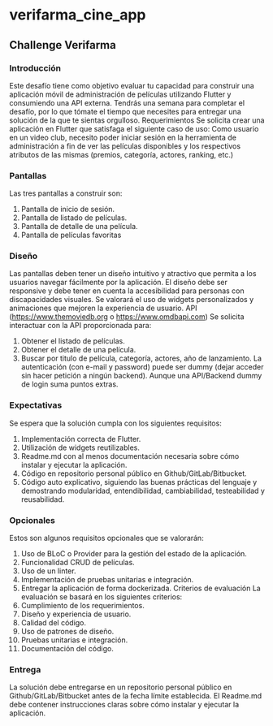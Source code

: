 # verifarma_cine_app

## Challenge Verifarma

### Introducción
Este desafío tiene como objetivo evaluar tu capacidad para construir una aplicación móvil de administración de
películas utilizando Flutter y consumiendo una API externa. Tendrás una semana para completar el desafío, por
lo que tómate el tiempo que necesites para entregar una solución de la que te sientas orgulloso.
Requerimientos
Se solicita crear una aplicación en Flutter que satisfaga el siguiente caso de uso:
Como usuario en un video club, necesito poder iniciar sesión en la herramienta de administración a fin de ver las
películas disponibles y los respectivos atributos de las mismas (premios, categoría, actores, ranking, etc.)
### Pantallas
Las tres pantallas a construir son:
1. Pantalla de inicio de sesión.
2. Pantalla de listado de películas.
3. Pantalla de detalle de una película.
4. Pantalla de películas favoritas
### Diseño
Las pantallas deben tener un diseño intuitivo y atractivo que permita a los usuarios navegar fácilmente por la
aplicación. El diseño debe ser responsive y debe tener en cuenta la accesibilidad para personas con
discapacidades visuales. Se valorará el uso de widgets personalizados y animaciones que mejoren la experiencia
de usuario.
API (https://www.themoviedb.org o https://www.omdbapi.com)
Se solicita interactuar con la API proporcionada para:
1. Obtener el listado de películas.
2. Obtener el detalle de una película.
3. Buscar por titulo de película, categoría, actores, año de lanzamiento.
La autenticación (con e-mail y password) puede ser dummy (dejar acceder sin hacer petición a ningún backend).
Aunque una API/Backend dummy de login suma puntos extras.
### Expectativas
Se espera que la solución cumpla con los siguientes requisitos:
1. Implementación correcta de Flutter.
2. Utilización de widgets reutilizables.
3. Readme.md con al menos documentación necesaria sobre cómo instalar y ejecutar la aplicación.
4. Código en repositorio personal público en Github/GitLab/Bitbucket.
5. Código auto explicativo, siguiendo las buenas prácticas del lenguaje y demostrando modularidad,
entendibilidad, cambiabilidad, testeabilidad y reusabilidad.
### Opcionales
Estos son algunos requisitos opcionales que se valorarán:
1. Uso de BLoC o Provider para la gestión del estado de la aplicación.
2. Funcionalidad CRUD de películas.
3. Uso de un linter.
4. Implementación de pruebas unitarias e integración.
5. Entregar la aplicación de forma dockerizada.
Criterios de evaluación
La evaluación se basará en los siguientes criterios:
1. Cumplimiento de los requerimientos.
2. Diseño y experiencia de usuario.
3. Calidad del código.
4. Uso de patrones de diseño.
5. Pruebas unitarias e integración.
6. Documentación del código.
### Entrega
La solución debe entregarse en un repositorio personal público en Github/GitLab/Bitbucket antes de la fecha
límite establecida. El Readme.md debe contener instrucciones claras sobre cómo instalar y ejecutar la aplicación.